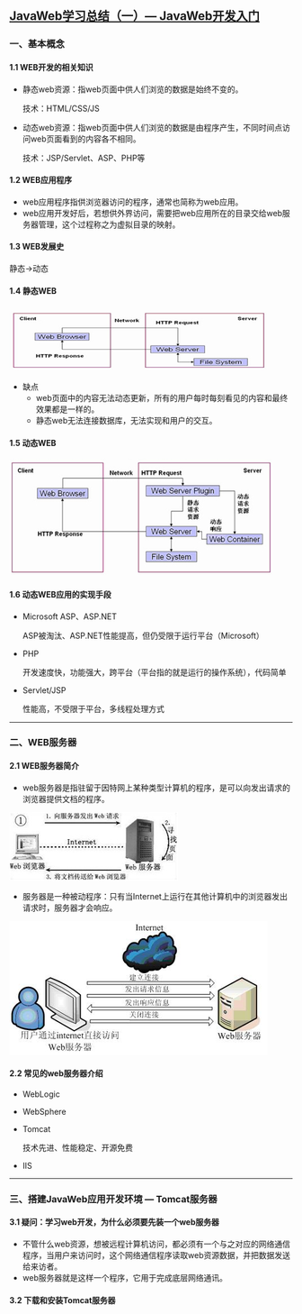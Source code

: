 ## [JavaWeb学习总结（一）— JavaWeb开发入门](http://www.cnblogs.com/xdp-gacl/p/3729033.html)

### 一、基本概念

#### 1.1 WEB开发的相关知识

* 静态web资源：指web页面中供人们浏览的数据是始终不变的。

  技术：HTML/CSS/JS

* 动态web资源：指web页面中供人们浏览的数据是由程序产生，不同时间点访问web页面看到的内容各不相同。

  技术：JSP/Servlet、ASP、PHP等

#### 1.2 WEB应用程序

* web应用程序指供浏览器访问的程序，通常也简称为web应用。
* web应用开发好后，若想供外界访问，需要把web应用所在的目录交给web服务器管理，这个过程称之为虚拟目录的映射。

#### 1.3 WEB发展史

静态->动态

#### 1.4 静态WEB

 ![static](static.png)

* 缺点
  * web页面中的内容无法动态更新，所有的用户每时每刻看见的内容和最终效果都是一样的。
  * 静态web无法连接数据库，无法实现和用户的交互。 

#### 1.5 动态WEB

 ![dynamic](dynamic.png)

#### 1.6 动态WEB应用的实现手段

* Microsoft ASP、ASP.NET

  ASP被淘汰、ASP.NET性能提高，但仍受限于运行平台（Microsoft）

* PHP

  开发速度快，功能强大，跨平台（平台指的就是运行的操作系统），代码简单

* Servlet/JSP

  性能高，不受限于平台，多线程处理方式

---

### 二、WEB服务器

#### 2.1 WEB服务器简介

* web服务器是指驻留于因特网上某种类型计算机的程序，是可以向发出请求的浏览器提供文档的程序。

 ![152304507501851](152304507501851.jpg)

* 服务器是一种被动程序：只有当Internet上运行在其他计算机中的浏览器发出请求时，服务器才会响应。

 ![152305257189334](152305257189334.png)

#### 2.2 常见的web服务器介绍

* WebLogic

* WebSphere

* Tomcat

  技术先进、性能稳定、开源免费

* IIS

---

### 三、搭建JavaWeb应用开发环境 — Tomcat服务器

#### 3.1 疑问：学习web开发，为什么必须要先装一个web服务器

* 不管什么web资源，想被远程计算机访问，都必须有一个与之对应的网络通信程序，当用户来访问时，这个网络通信程序读取web资源数据，并把数据发送给来访者。
* web服务器就是这样一个程序，它用于完成底层网络通讯。

#### 3.2 下载和安装Tomcat服务器



